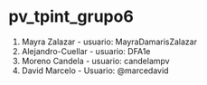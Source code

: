 # pv_tpint_grupo6

1. Mayra Zalazar - usuario: MayraDamarisZalazar  
2. Alejandro-Cuellar - usuario: DFA1e  
3. Moreno Candela - usuario: candelampv  
4. David Marcelo - Usuario: @marcedavid
